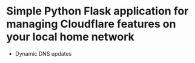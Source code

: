 # Simple Python Flask application for managing Cloudflare features on your local home network

- Dynamic DNS updates

